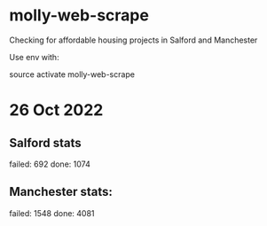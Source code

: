 # molly-web-scrape
Checking for affordable housing projects in Salford and Manchester


Use env with:

source activate molly-web-scrape

# 26 Oct 2022

## Salford stats

failed: 692
done: 1074

## Manchester stats:

failed: 1548
done: 4081